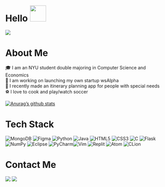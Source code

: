 # Hello <img src="https://raw.githubusercontent.com/MartinHeinz/MartinHeinz/master/wave.gif" height="50vh">
![](https://komarev.com/ghpvc/?username=IgnacioBinaghi&style=for-the-badge)
# About Me
🎓 I am an NYU student double majoring in Computer Science and Economics
<br>
🚀 I am working on launching my own startup wsAlpha
<br>
📅 I recently made an itinerary planning app for people with special needs
<br>
⚽ I love to cook and play/watch soccer
<br>

[![Anurag’s github stats](https://github-readme-stats.vercel.app/api?username=IgnacioBinaghi&hide=contribs,issues&show_icons=true&theme=tokyonight)](https://github.com/IgnacioBinaghi)

# Tech Stack
![MongoDB](https://img.shields.io/badge/MongoDB-%234ea94b.svg?style=for-the-badge&logo=mongodb&logoColor=white) ![Figma](https://img.shields.io/badge/figma-%23F24E1E.svg?style=for-the-badge&logo=figma&logoColor=white) ![Python](https://img.shields.io/badge/python-3670A0?style=for-the-badge&logo=python&logoColor=ffdd54) ![Java](https://img.shields.io/badge/java-%23ED8B00.svg?style=for-the-badge&logo=openjdk&logoColor=white) ![HTML5](https://img.shields.io/badge/html5-%23E34F26.svg?style=for-the-badge&logo=html5&logoColor=white) ![CSS3](https://img.shields.io/badge/css3-%231572B6.svg?style=for-the-badge&logo=css3&logoColor=white) ![C](https://img.shields.io/badge/c-%2300599C.svg?style=for-the-badge&logo=c&logoColor=white) ![Flask](https://img.shields.io/badge/flask-%23000.svg?style=for-the-badge&logo=flask&logoColor=white) ![NumPy](https://img.shields.io/badge/numpy-%23013243.svg?style=for-the-badge&logo=numpy&logoColor=white) ![Eclipse](https://img.shields.io/badge/Eclipse-FE7A16.svg?style=for-the-badge&logo=Eclipse&logoColor=white) ![PyCharm](https://img.shields.io/badge/pycharm-143?style=for-the-badge&logo=pycharm&logoColor=black&color=black&labelColor=green)![Vim](https://img.shields.io/badge/VIM-%2311AB00.svg?style=for-the-badge&logo=vim&logoColor=white) ![Replit](https://img.shields.io/badge/Replit-DD1200?style=for-the-badge&logo=Replit&logoColor=white) ![Atom](https://img.shields.io/badge/Atom-%2366595C.svg?style=for-the-badge&logo=atom&logoColor=white) ![CLion](https://img.shields.io/badge/CLion-black?style=for-the-badge&logo=clion&logoColor=white)

# 


# Contact Me
<a href="https://www.linkedin.com/in/ignacio-binaghi-a08073229/"><img src="https://img.shields.io/badge/LinkedIn-0077B5?style=for-the-badge&logo=linkedin&logoColor=white"></a>
 <nbsp>
  <a href="mailto:ignacio.binaghi@nyu.edu"><img src="https://img.shields.io/badge/Gmail-D14836?style=for-the-badge&logo=gmail&logoColor=white"></a>

